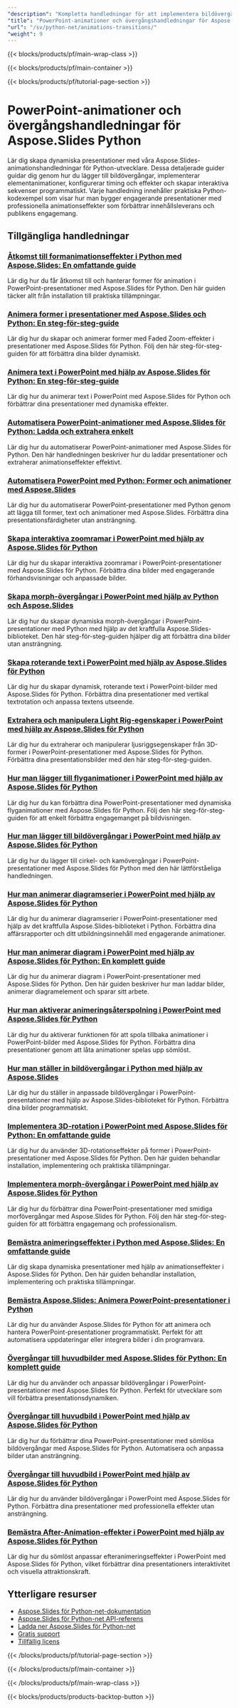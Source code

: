 ```yaml
---
"description": "Kompletta handledningar för att implementera bildövergångar, objektanimationer och interaktiva effekter i PowerPoint med Aspose.Slides för Python."
"title": "PowerPoint-animationer och övergångshandledningar för Aspose.Slides Python"
"url": "/sv/python-net/animations-transitions/"
"weight": 9
---
```


{{< blocks/products/pf/main-wrap-class >}}

{{< blocks/products/pf/main-container >}}

{{< blocks/products/pf/tutorial-page-section >}}
# PowerPoint-animationer och övergångshandledningar för Aspose.Slides Python

Lär dig skapa dynamiska presentationer med våra Aspose.Slides-animationshandledningar för Python-utvecklare. Dessa detaljerade guider guidar dig genom hur du lägger till bildövergångar, implementerar elementanimationer, konfigurerar timing och effekter och skapar interaktiva sekvenser programmatiskt. Varje handledning innehåller praktiska Python-kodexempel som visar hur man bygger engagerande presentationer med professionella animationseffekter som förbättrar innehållsleverans och publikens engagemang.

## Tillgängliga handledningar

### [Åtkomst till formanimationseffekter i Python med Aspose.Slides: En omfattande guide](./mastering-aspose-slides-access-shape-animation-python/)
Lär dig hur du får åtkomst till och hanterar former för animation i PowerPoint-presentationer med Aspose.Slides för Python. Den här guiden täcker allt från installation till praktiska tillämpningar.

### [Animera former i presentationer med Aspose.Slides och Python: En steg-för-steg-guide](./animate-shapes-aspose-slides-python/)
Lär dig hur du skapar och animerar former med Faded Zoom-effekter i presentationer med Aspose.Slides för Python. Följ den här steg-för-steg-guiden för att förbättra dina bilder dynamiskt.

### [Animera text i PowerPoint med hjälp av Aspose.Slides för Python: En steg-för-steg-guide](./animate-text-powerpoint-aspose-slides-python/)
Lär dig hur du animerar text i PowerPoint med Aspose.Slides för Python och förbättrar dina presentationer med dynamiska effekter.

### [Automatisera PowerPoint-animationer med Aspose.Slides för Python: Ladda och extrahera enkelt](./aspose-slides-python-powerpoint-automation/)
Lär dig hur du automatiserar PowerPoint-animationer med Aspose.Slides för Python. Den här handledningen beskriver hur du laddar presentationer och extraherar animationseffekter effektivt.

### [Automatisera PowerPoint med Python: Former och animationer med Aspose.Slides](./powerpoint-automation-python-aspose-slides/)
Lär dig hur du automatiserar PowerPoint-presentationer med Python genom att lägga till former, text och animationer med Aspose.Slides. Förbättra dina presentationsfärdigheter utan ansträngning.

### [Skapa interaktiva zoomramar i PowerPoint med hjälp av Aspose.Slides för Python](./create-zoom-frames-powerpoint-aspose-slides-python/)
Lär dig hur du skapar interaktiva zoomramar i PowerPoint-presentationer med Aspose.Slides för Python. Förbättra dina bilder med engagerande förhandsvisningar och anpassade bilder.

### [Skapa morph-övergångar i PowerPoint med hjälp av Python och Aspose.Slides](./create-morph-transition-powerpoint-python/)
Lär dig hur du skapar dynamiska morph-övergångar i PowerPoint-presentationer med Python med hjälp av det kraftfulla Aspose.Slides-biblioteket. Den här steg-för-steg-guiden hjälper dig att förbättra dina bilder utan ansträngning.

### [Skapa roterande text i PowerPoint med hjälp av Aspose.Slides för Python](./create-rotating-text-powerpoint-aspose-slides-python/)
Lär dig hur du skapar dynamisk, roterande text i PowerPoint-bilder med Aspose.Slides för Python. Förbättra dina presentationer med vertikal textrotation och anpassa textens utseende.

### [Extrahera och manipulera Light Rig-egenskaper i PowerPoint med hjälp av Aspose.Slides för Python](./aspose-slides-python-light-rig-properties-extraction/)
Lär dig hur du extraherar och manipulerar ljusriggsegenskaper från 3D-former i PowerPoint-presentationer med Aspose.Slides för Python. Förbättra dina presentationsbilder med den här steg-för-steg-guiden.

### [Hur man lägger till flyganimationer i PowerPoint med hjälp av Aspose.Slides för Python](./add-fly-animations-aspose-slides-python/)
Lär dig hur du kan förbättra dina PowerPoint-presentationer med dynamiska flyganimationer med Aspose.Slides för Python. Följ den här steg-för-steg-guiden för att enkelt förbättra engagemanget på bildvisningen.

### [Hur man lägger till bildövergångar i PowerPoint med hjälp av Aspose.Slides för Python](./add-slide-transitions-powerpoint-aspose-slides-python/)
Lär dig hur du lägger till cirkel- och kamövergångar i PowerPoint-presentationer med Aspose.Slides för Python med den här lättförståeliga handledningen.

### [Hur man animerar diagramserier i PowerPoint med hjälp av Aspose.Slides för Python](./animate-chart-series-aspose-slides-python/)
Lär dig hur du animerar diagramserier i PowerPoint-presentationer med hjälp av det kraftfulla Aspose.Slides-biblioteket i Python. Förbättra dina affärsrapporter och ditt utbildningsinnehåll med engagerande animationer.

### [Hur man animerar diagram i PowerPoint med hjälp av Aspose.Slides för Python: En komplett guide](./animate-charts-powerpoint-aspose-slides-python/)
Lär dig hur du animerar diagram i PowerPoint-presentationer med Aspose.Slides för Python. Den här guiden beskriver hur man laddar bilder, animerar diagramelement och sparar sitt arbete.

### [Hur man aktiverar animeringsåterspolning i PowerPoint med Aspose.Slides för Python](./enable-animation-rewind-powerpoint-aspose-slides-python/)
Lär dig hur du aktiverar funktionen för att spola tillbaka animationer i PowerPoint-bilder med Aspose.Slides för Python. Förbättra dina presentationer genom att låta animationer spelas upp sömlöst.

### [Hur man ställer in bildövergångar i Python med hjälp av Aspose.Slides](./set-slide-transitions-aspose-slides-python/)
Lär dig hur du ställer in anpassade bildövergångar i PowerPoint-presentationer med hjälp av Aspose.Slides-biblioteket för Python. Förbättra dina bilder programmatiskt.

### [Implementera 3D-rotation i PowerPoint med Aspose.Slides för Python: En omfattande guide](./3d-rotation-aspose-slides-python-tutorial/)
Lär dig hur du använder 3D-rotationseffekter på former i PowerPoint-presentationer med Aspose.Slides för Python. Den här guiden behandlar installation, implementering och praktiska tillämpningar.

### [Implementera morph-övergångar i PowerPoint med hjälp av Aspose.Slides för Python](./implement-morph-transitions-aspose-slides-python/)
Lär dig hur du förbättrar dina PowerPoint-presentationer med smidiga morfövergångar med Aspose.Slides för Python. Följ den här steg-för-steg-guiden för att förbättra engagemang och professionalism.

### [Bemästra animeringseffekter i Python med Aspose.Slides: En omfattande guide](./master-animation-effects-aspose-slides-python/)
Lär dig skapa dynamiska presentationer med hjälp av animationseffekter i Aspose.Slides för Python. Den här guiden behandlar installation, implementering och praktiska tillämpningar.

### [Bemästra Aspose.Slides: Animera PowerPoint-presentationer i Python](./master-aspose-slides-animate-presentations-python/)
Lär dig hur du använder Aspose.Slides för Python för att animera och hantera PowerPoint-presentationer programmatiskt. Perfekt för att automatisera uppdateringar eller integrera bilder i din programvara.

### [Övergångar till huvudbilder med Aspose.Slides för Python: En komplett guide](./mastering-slide-transitions-aspose-slides-python/)
Lär dig hur du använder och anpassar bildövergångar i PowerPoint-presentationer med Aspose.Slides för Python. Perfekt för utvecklare som vill förbättra presentationsdynamiken.

### [Övergångar till huvudbild i PowerPoint med hjälp av Aspose.Slides för Python](./master-slide-transitions-aspose-slides-python/)
Lär dig hur du förbättrar dina PowerPoint-presentationer med sömlösa bildövergångar med Aspose.Slides för Python. Automatisera och anpassa bilder utan ansträngning.

### [Övergångar till huvudbild i PowerPoint med hjälp av Aspose.Slides för Python](./implement-slide-transitions-powerpoint-aspose-slides-python/)
Lär dig hur du använder bildövergångar i PowerPoint med Aspose.Slides för Python. Förbättra dina presentationer med professionella effekter utan ansträngning.

### [Bemästra After-Animation-effekter i PowerPoint med hjälp av Aspose.Slides för Python](./master-powerpoint-after-animation-effects-aspose-slides-python/)
Lär dig hur du sömlöst anpassar efteranimeringseffekter i PowerPoint med Aspose.Slides för Python, vilket förbättrar dina presentationers interaktivitet och visuella attraktionskraft.

## Ytterligare resurser

- [Aspose.Slides för Python-net-dokumentation](https://docs.aspose.com/slides/python-net/)
- [Aspose.Slides för Python-net API-referens](https://reference.aspose.com/slides/python-net/)
- [Ladda ner Aspose.Slides för Python-net](https://releases.aspose.com/slides/python-net/)
- [Gratis support](https://forum.aspose.com/)
- [Tillfällig licens](https://purchase.aspose.com/temporary-license/)

{{< /blocks/products/pf/tutorial-page-section >}}

{{< /blocks/products/pf/main-container >}}

{{< /blocks/products/pf/main-wrap-class >}}

{{< blocks/products/products-backtop-button >}}